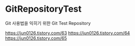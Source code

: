 # GitRepositoryTest
Git 사용법을 익히기 위한 Git Test Repository

https://jun0126.tistory.com/63
https://jun0126.tistory.com/64
https://jun0126.tistory.com/65
